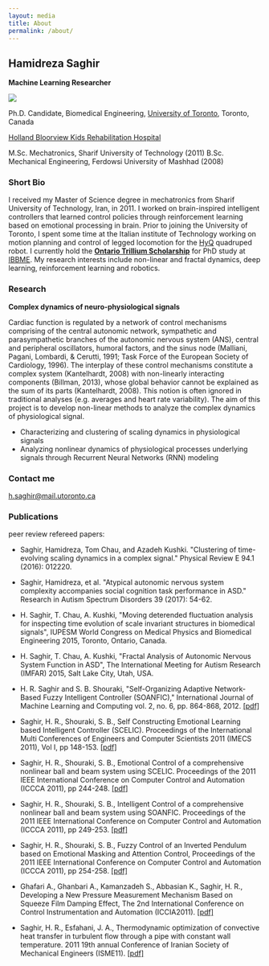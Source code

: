 ```yaml
---
layout: media
title: About
permalink: /about/
---
```


## Hamidreza Saghir
**Machine Learning Researcher**

![](https://sites.google.com/site/saghirhr/_/rsrc/1460200850594/home/10157226_742441232460822_8313447058095416731_n.jpg?height=213&width=320)

Ph.D. Candidate, Biomedical Engineering, [University of Toronto](http://www.utoronto.ca/), Toronto, Canada

[Holland Bloorview Kids Rehabilitation Hospital](http://research.hollandbloorview.ca/ResearchCentresLabs/PRISMLab/People/Graduatestudents/HamidrezaSaghir)

M.Sc. Mechatronics, Sharif University of Technology (2011)
B.Sc. Mechanical Engineering, Ferdowsi University of Mashhad (2008)

### Short Bio

I received my Master of Science degree in mechatronics from Sharif University of Technology, Iran, in 2011. I worked on brain-inspired intelligent controllers that learned control policies through reinforcement learning based on emotional processing in brain. Prior to joining the University of Toronto, I spent some time at the Italian institute of Technology working on motion planning and control of legged locomotion for the [HyQ](http://spectrum.ieee.org/automaton/robotics/robotics-hardware/hyq-quadruped-robot-is-back-with-even-more-tricks) quadruped robot. I currently hold the **[Ontario Trillium Scholarship](https://www.sgs.utoronto.ca/currentstudents/Pages/International-Student-Awards.aspx)** for PhD study at [IBBME](http://www.ibbme.utoronto.ca/). My research interests include non-linear and fractal dynamics, deep learning, reinforcement learning and robotics. 

### Research

**Complex dynamics of neuro-physiological signals**

Cardiac function is regulated by a network of control mechanisms comprising of the central autonomic network, sympathetic and parasympathetic branches of the autonomic nervous system (ANS), central and peripheral oscillators, humoral factors, and the sinus node (Malliani, Pagani, Lombardi, & Cerutti, 1991; Task Force of the European Society of Cardiology, 1996). The interplay of these control mechanisms constitute a complex system (Kantelhardt, 2008) with non-linearly interacting components (Billman, 2013), whose global behavior cannot be explained as the sum of its parts (Kantelhardt, 2008). This notion is often ignored in traditional analyses (e.g. averages and heart rate variability). The aim of this project is to develop non-linear methods to analyze the complex dynamics of physiological signal.

-   Characterizing and clustering of scaling dynamics in physiological signals 
-   Analyzing nonlinear dynamics of physiological processes underlying signals through Recurrent Neural Networks (RNN) modeling

### Contact me
<h.saghir@mail.utoronto.ca>


### Publications

peer review refereed papers:

- Saghir, Hamidreza, Tom Chau, and Azadeh Kushki. "Clustering of time-evolving scaling dynamics in a complex signal." Physical Review E 94.1 (2016): 012220. 

- Saghir, Hamidreza, et al. "Atypical autonomic nervous system complexity accompanies social cognition task performance in ASD." Research in Autism Spectrum Disorders 39 (2017): 54-62.

- H. Saghir, T. Chau, A. Kushki, "Moving deterended fluctuation analysis for inspecting time evolution of scale invariant structures in biomedical signals", IUPESM World Congress on Medical Physics and Biomedical Engineering 2015, Toronto, Ontario, Canada.

- H. Saghir, T. Chau, A. Kushki, "Fractal Analysis of Autonomic Nervous System Function in ASD", The International Meeting for Autism Research (IMFAR) 2015, Salt Lake City, Utah, USA.

- H. R. Saghir and S. B. Shouraki, "Self-Organizing Adaptive Network-Based Fuzzy Intelligent Controller (SOANFIC)," International Journal of Machine Learning and Computing vol. 2, no. 6, pp. 864-868, 2012. [[pdf]](http://alum.sharif.ir/%7Esaghir/wsp_images/rp106_vol_3_l40051.pdf)

- Saghir, H. R., Shouraki, S. B., Self Constructing Emotional Learning based Intelligent Controller (SCELIC). Proceedings of the International Multi Conferences of Engineers and Computer Scientists 2011 (IMECS 2011), Vol I, pp 148-153. [[pdf]](http://alum.sharif.ir/%7Esaghir/wsp_images/imecs2011_pp148_153.pdf)

 - Saghir, H. R., Shouraki, S. B., Emotional Control of a comprehensive nonlinear ball and beam system using SCELIC. Proceedings of the 2011 IEEE International Conference on Computer Control and Automation (ICCCA 2011), pp 244-248. [[pdf]](http://alum.sharif.ir/%7Esaghir/wsp_images/rp055_iccca2011_c1026.pdf)

 - Saghir, H. R., Shouraki, S. B., Intelligent Control of a comprehensive nonlinear ball and beam system using SOANFIC. Proceedings of the 2011 IEEE International Conference on Computer Control and Automation (ICCCA 2011), pp 249-253. [[pdf]](http://alum.sharif.ir/%7Esaghir/wsp_images/rp056_iccca2011_c1027.pdf)

 - Saghir, H. R., Shouraki, S. B., Fuzzy Control of an Inverted Pendulum based on Emotional Masking and Attention Control, Proceedings of the 2011 IEEE International Conference on Computer Control and Automation (ICCCA 2011), pp 254-258. [[pdf]](http://alum.sharif.ir/%7Esaghir/wsp_images/rp057_iccca2011_c1028.pdf)

 - Ghafari A., Ghanbari A., Kamanzadeh S., Abbasian K., Saghir, H. R., Developing a New Pressure Measurement Mechanism Based on Squeeze Film Damping Effect, The 2nd International Conference on Control Instrumentation and Automation (ICCIA2011). [[pdf]](http://alum.sharif.ir/%7Esaghir/wsp_images/developing_a_new_pressure_measurement_mechanism_based_on_squeeze_film_damping_effect_final1.pdf)

 - Saghir, H. R., Esfahani, J. A., Thermodynamic optimization of convective heat transfer in turbulent flow through a pipe with constant wall temperature. 2011 19th annual Conference of Iranian Society of Mechanical Engineers (ISME11). [[pdf]](http://alum.sharif.ir/%7Esaghir/wsp_images/full1.pdf)

